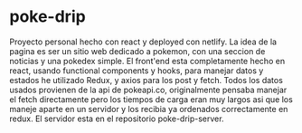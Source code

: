 # poke-drip
Proyecto personal hecho con react y deployed con netlify.
La idea de la pagina es ser un sitio web dedicado a pokemon, con una seccion de noticias y una pokedex simple.
El front'end esta completamente hecho en react, usando functional components y hooks, para manejar datos y estados he utilizado Redux, y axios para los post y fetch.
Todos los datos usados provienen de la api de pokeapi.co, originalmente pensaba manejar el fetch directamente pero los tiempos de carga eran muy largos asi que los maneje  aparte en un servidor y los recibia ya ordenados correctamente en redux.
El servidor esta en el repositorio poke-drip-server.
